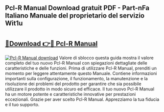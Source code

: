 ## Pcl-R Manual Download gratuit PDF - Part-nFa Italiano Manuale del proprietario del servizio Wit1u

# <h2><a href="http://dfaqcg.blite.top/?on=Pcl-R+Manual">🔗Download 👉🔴 Pcl-R Manual</a></h2>

[![Pcl-R Manual download](https://i.imgur.com/lujVjoI.png)](http://dfaqcg.blite.top/?on=Pcl-R+Manual)
Valore di sblocco questa guida mostra il valore completo del tuo nuovo Pcl-R Manual con spiegazioni dettagliate delle caratteristiche e delle funzioni. Prima di utilizzare Pcl-R Manual, prenditi un momento per leggere attentamente questo Manuale. Contiene informazioni importanti sulla configurazione, il funzionamento, la manutenzione e la risoluzione dei problemi del prodotto per garantire che sia possibile utilizzare il prodotto in modo sicuro ed efficace. Il tuo nuovo Pcl-R Manual ha un motore potente e caratteristiche innovative per prestazioni eccezionali. Grazie per aver scelto Pcl-R Manual. Apprezziamo la tua fiducia e il tuo supporto.
